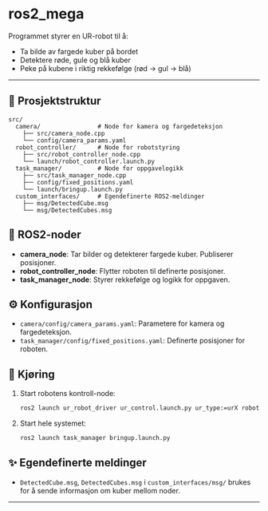# ros2_mega

Programmet styrer en UR-robot til å:
- Ta bilde av fargede kuber på bordet
- Detektere røde, gule og blå kuber
- Peke på kubene i riktig rekkefølge (rød → gul → blå)

---

## 📂 Prosjektstruktur

```
src/
  camera/                # Node for kamera og fargedeteksjon
    ├── src/camera_node.cpp
    └── config/camera_params.yaml
  robot_controller/      # Node for robotstyring
    ├── src/robot_controller_node.cpp
    └── launch/robot_controller.launch.py
  task_manager/          # Node for oppgavelogikk
    ├── src/task_manager_node.cpp
    ├── config/fixed_positions.yaml
    └── launch/bringup.launch.py
  custom_interfaces/     # Egendefinerte ROS2-meldinger
    ├── msg/DetectedCube.msg
    └── msg/DetectedCubes.msg
```

## 🧩 ROS2-noder

- **camera_node**: Tar bilder og detekterer fargede kuber. Publiserer posisjoner.
- **robot_controller_node**: Flytter roboten til definerte posisjoner.
- **task_manager_node**: Styrer rekkefølge og logikk for oppgaven.

## ⚙️ Konfigurasjon

- `camera/config/camera_params.yaml`: Parametere for kamera og fargedeteksjon.
- `task_manager/config/fixed_positions.yaml`: Definerte posisjoner for roboten.

## 🚀 Kjøring

1. Start robotens kontroll-node:
   ```bash
   ros2 launch ur_robot_driver ur_control.launch.py ur_type:=urX robot_ip:=<robot_ip> use_mock_hardware:=false initial_joint_controller:=joint_trajectory_controller headless_mode:=true
   ```
2. Start hele systemet:
   ```bash
   ros2 launch task_manager bringup.launch.py
   ```

## ✨ Egendefinerte meldinger

- `DetectedCube.msg`, `DetectedCubes.msg` i `custom_interfaces/msg/` brukes for å sende informasjon om kuber mellom noder.

---